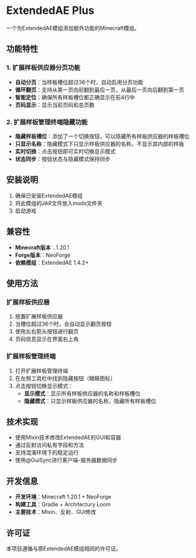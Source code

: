 # ExtendedAE Plus

一个为ExtendedAE模组添加额外功能的Minecraft模组。

## 功能特性

### 1. 扩展样板供应器分页功能
- **自动分页**：当样板槽位超过36个时，自动启用分页功能
- **循环翻页**：支持从第一页向前翻到最后一页，从最后一页向后翻到第一页
- **智能定位**：确保所有样板槽位都正确显示在前4行中
- **页码显示**：显示当前页码和总页数

### 2. 扩展样板管理终端隐藏功能
- **隐藏样板槽位**：添加了一个切换按钮，可以隐藏所有样板供应器的样板槽位
- **只显示名称**：隐藏模式下只显示样板供应器的名称，不显示其内部的样板
- **实时切换**：点击按钮即可实时切换显示模式
- **状态同步**：按钮状态与隐藏模式保持同步

## 安装说明

1. 确保已安装ExtendedAE模组
2. 将此模组的JAR文件放入mods文件夹
3. 启动游戏

## 兼容性

- **Minecraft版本**：1.20.1
- **Forge版本**：NeoForge
- **依赖模组**：ExtendedAE 1.4.2+

## 使用方法

### 扩展样板供应器
1. 放置扩展样板供应器
2. 当槽位超过36个时，会自动显示翻页按钮
3. 使用左右箭头按钮进行翻页
4. 页码信息显示在界面右上角

### 扩展样板管理终端
1. 打开扩展样板管理终端
2. 在左侧工具栏中找到隐藏按钮（眼睛图标）
3. 点击按钮切换显示模式：
   - **显示模式**：显示所有样板供应器的名称和样板槽位
   - **隐藏模式**：只显示样板供应器的名称，隐藏所有样板槽位

## 技术实现

- 使用Mixin技术修改ExtendedAE的GUI和容器
- 通过反射访问私有字段和方法
- 支持混淆环境下的稳定运行
- 使用@GuiSync进行客户端-服务器数据同步

## 开发信息

- **开发环境**：Minecraft 1.20.1 + NeoForge
- **构建工具**：Gradle + Architectury Loom
- **主要技术**：Mixin、反射、GUI修改

## 许可证

本项目遵循与原ExtendedAE模组相同的许可证。 